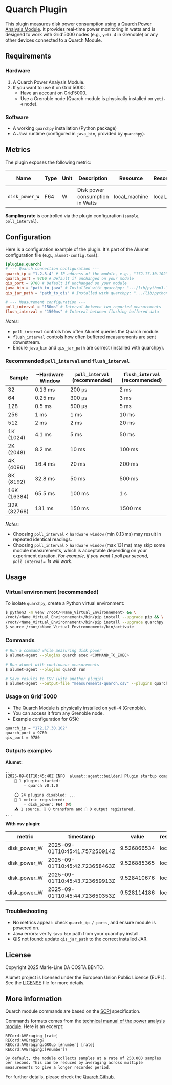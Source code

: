 # Quarch Plugin

This plugin measures disk power consumption using a [Quarch Power Analysis Module](https://www.quarch.com/). It provides real-time power monitoring in watts and is designed to work with Grid'5000 nodes (e.g., `yeti-4` in Grenoble) or any other devices connected to a Quarch Module.

## Requirements

### Hardware

1. A Quarch Power Analysis Module.
2. If you want to use it on Grid'5000:
    - Have an account on Grid'5000.
    - Use a Grenoble node (Quarch module is physically installed on `yeti-4` node).

### Software

- A working `quarchpy` installation (Python package)
- A Java runtime (configured in `java_bin`, provided by `quarchpy`).

## Metrics

The plugin exposes the following metric:

| Name | Type | Unit | Description | Resource | ResourceConsumer | Attributes | More Information |
|-----------------|-------|------|---------------------------------|----------------|------------------|------------|---------------------------------------|
| `disk_power_W` | F64 | W | Disk power consumption in Watts | local_machine | local_machine | - | Sample is controlled via `poll_interval` |

**Sampling rate** is controlled via the plugin configuration (`sample`, `poll_interval`).

## Configuration

Here is a configuration example of the plugin. It's part of the Alumet configuration file (e.g., `alumet-config.toml`).

```toml
[plugins.quarch]
# --- Quarch connection configuration ---
quarch_ip = "1.2.3.4" # IP address of the module, e.g., "172.17.30.102" for Grenoble Grid'5000
quarch_port = 9760 # Default if unchanged on your module
qis_port = 9780 # Default if unchanged on your module
java_bin = "path_to_java" # Installed with quarchpy: ".../lib/python3.11/site-packages/quarchpy/connection_specific/jdk_jres/lin_amd64_jdk_jre/bin/java"
qis_jar_path = "path_to_qis" # Installed with quarchpy: ".../lib/python3.11/site-packages/quarchpy/connection_specific/QPS/win-amd64/qis/qis.jar"

# --- Measurement configuration ---
poll_interval = "150ms" # Interval between two reported measurements
flush_interval = "1500ms" # Interval between flushing buffered data
```

*Notes:*
- `poll_interval` controls how often Alumet queries the Quarch module.
- `flush_interval` controls how often buffered measurements are sent downstream.
- Ensure `java_bin` and `qis_jar_path` are correct (installed with quarchpy).

### Recommended `poll_interval` and `flush_interval`

| Sample | ~Hardware Window | `poll_interval` (recommended) | `flush_interval` (recommended)|
| ------------ | ---------------------------- | -------------------------- | --------------------------- |
| 32           | 0.13 ms                      | 200 µs                     | 2 ms                        |
| 64           | 0.25 ms                      | 300 µs                     | 3 ms                        |
| 128          | 0.5 ms                       | 500 µs                     | 5 ms                        |
| 256          | 1 ms                         | 1 ms                       | 10 ms                       |
| 512          | 2 ms                         | 2 ms                       | 20 ms                       |
| 1K (1024)    | 4.1 ms                       | 5 ms                       | 50 ms                       |
| 2K (2048)    | 8.2 ms                       | 10 ms                      | 100 ms                      |
| 4K (4096)    | 16.4 ms                      | 20 ms                      | 200 ms                      |
| 8K (8192)    | 32.8 ms                      | 50 ms                      | 500 ms                      |
| 16K (16384)  | 65.5 ms                      | 100 ms                     | 1 s                         |
| 32K (32768)  | 131 ms                       | 150 ms                     | 1500 ms                     |

*Notes:*
- Choosing `poll_interval` < `hardware window` (min 0.13 ms) may result in repeated identical readings.
- Choosing `poll_interval` > `hardware window` (max 131 ms) may skip some module measurements, which is acceptable depending on your experiment duration. *For example, if you want 1 poll per second, `poll_interval`= 1s will work.*

## Usage

### Virtual environment (recommended)

To isolate `quarchpy`, create a Python virtual environment:

``` bash
$ python3 -m venv /root/<Name_Virtual_Environnement> && \
/root/<Name_Virtual_Environnement>/bin/pip install --upgrade pip && \
/root/<Name_Virtual_Environnement>/bin/pip install --upgrade quarchpy
$ source /root/<Name_Virtual_Environnement>/bin/activate
```

### Commands

```bash
# Run a command while measuring disk power
$ alumet-agent --plugins quarch exec <COMMAND_TO_EXEC>

# Run alumet with continuous measurements
$ alumet-agent --plugins quarch run

# Save results to CSV (with another plugin)
$ alumet-agent --output-file "measurements-quarch.csv" --plugins quarch,csv run
```

### Usage on Grid'5000

- The Quarch Module is physically installed on yeti-4 (Grenoble).
- You can access it from any Grenoble node.
- Example configuration for G5K:

```bash
quarch_ip = "172.17.30.102"
quarch_port = 9760
qis_port = 9780
```

### Outputs examples

**Alumet**:

```bash
...
[2025-09-01T10:45:40Z INFO  alumet::agent::builder] Plugin startup complete.
    🧩 1 plugins started:
        - quarch v0.1.0

    ⭕ 24 plugins disabled: ...
    📏 1 metric registered:
        - disk_power: F64 (W)
    📥 1 source, 🔀 0 transform and 📝 0 output registered.
...
```

**With csv plugin**:

| metric | timestamp | value | resource_kind | resource_id | consumer_kind | consumer_id | __late_attributes |
| --- | --- | --- | --- | --- | --- | --- | --- |
| disk_power_W | 2025-09-01T10:45:41.757250914Z | 9.526866534 | local_machine | | local_machine | | |
| disk_power_W | 2025-09-01T10:45:42.723658463Z | 9.526885365 | local_machine | | local_machine | | |
| disk_power_W | 2025-09-01T10:45:43.723659913Z | 9.528410676 | local_machine | | local_machine | | |
| disk_power_W | 2025-09-01T10:45:44.723650353Z | 9.528114186 | local_machine | | local_machine | | |

### Troubleshooting

- No metrics appear: check `quarch_ip / ports`, and ensure module is powered on.
- Java errors: verify `java_bin` path from your quarchpy install.
- QIS not found: update `qis_jar_path` to the correct installed JAR.

## License

Copyright 2025 Marie-Line DA COSTA BENTO.

Alumet project is licensed under the European Union Public Licence (EUPL). See the [LICENSE](https://github.com/alumet-dev/alumet/blob/main/LICENSE) file for more details.

## More information

Quarch module commands are based on the [SCPI](https://www.ivifoundation.org/specifications/default.html) specification.

Commands formats comes from the [technical manual of the power analysis module](https://quarch.com/wp-content/uploads/2020/08/QTL2312-Power-Analysis-Module-Technical-Manual.pdf). Here is an excerpt:

``` SCPI
RECord:AVEraging [rate]
RECord:AVEraging?
RECord:AVEraging:GROup [#number] [rate]
RECord:AVEraging:[#number]?

By default, the module collects samples at a rate of 250,000 samples per second. This can be reduced by averaging across multiple measurements to give a longer recorded period.
```

For further details, please check the [Quarch Github](https://github.com/QuarchTechnologyLtd).
